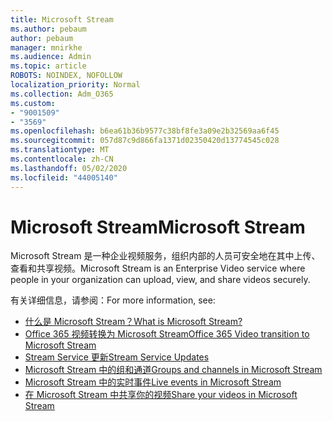 ```yaml
---
title: Microsoft Stream
ms.author: pebaum
author: pebaum
manager: mnirkhe
ms.audience: Admin
ms.topic: article
ROBOTS: NOINDEX, NOFOLLOW
localization_priority: Normal
ms.collection: Adm_O365
ms.custom:
- "9001509"
- "3569"
ms.openlocfilehash: b6ea61b36b9577c38bf8fe3a09e2b32569aa6f45
ms.sourcegitcommit: 057d87c9d866fa1371d02350420d13774545c028
ms.translationtype: MT
ms.contentlocale: zh-CN
ms.lasthandoff: 05/02/2020
ms.locfileid: "44005140"
---
```

# <a name="microsoft-stream"></a><span data-ttu-id="7e7b0-102">Microsoft Stream</span><span class="sxs-lookup"><span data-stu-id="7e7b0-102">Microsoft Stream</span></span>

<span data-ttu-id="7e7b0-103">Microsoft Stream 是一种企业视频服务，组织内部的人员可安全地在其中上传、查看和共享视频。</span><span class="sxs-lookup"><span data-stu-id="7e7b0-103">Microsoft Stream is an Enterprise Video service where people in your organization can upload, view, and share videos securely.</span></span> 

<span data-ttu-id="7e7b0-104">有关详细信息，请参阅：</span><span class="sxs-lookup"><span data-stu-id="7e7b0-104">For more information, see:</span></span>

- [<span data-ttu-id="7e7b0-105">什么是 Microsoft Stream？</span><span class="sxs-lookup"><span data-stu-id="7e7b0-105">What is Microsoft Stream?</span></span>](https://docs.microsoft.com/stream/overview)
- [<span data-ttu-id="7e7b0-106">Office 365 视频转换为 Microsoft Stream</span><span class="sxs-lookup"><span data-stu-id="7e7b0-106">Office 365 Video transition to Microsoft Stream</span></span>](https://docs.microsoft.com/stream/migrate-from-office-365)
- [<span data-ttu-id="7e7b0-107">Stream Service 更新</span><span class="sxs-lookup"><span data-stu-id="7e7b0-107">Stream Service Updates</span></span>](https://techcommunity.microsoft.com/t5/microsoft-stream-service-updates/bd-p/StreamAnnouncements)
- [<span data-ttu-id="7e7b0-108">Microsoft Stream 中的组和通道</span><span class="sxs-lookup"><span data-stu-id="7e7b0-108">Groups and channels in Microsoft Stream</span></span>](https://docs.microsoft.com/stream/groups-channels-organization)
- [<span data-ttu-id="7e7b0-109">Microsoft Stream 中的实时事件</span><span class="sxs-lookup"><span data-stu-id="7e7b0-109">Live events in Microsoft Stream</span></span>](https://docs.microsoft.com/stream/live-event-overview)
- [<span data-ttu-id="7e7b0-110">在 Microsoft Stream 中共享你的视频</span><span class="sxs-lookup"><span data-stu-id="7e7b0-110">Share your videos in Microsoft Stream</span></span>](https://docs.microsoft.com/stream/portal-share-video)
